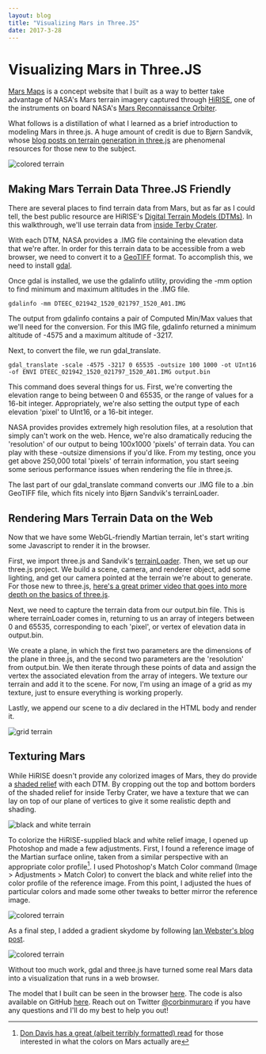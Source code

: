 ```yaml
---
layout: blog
title: "Visualizing Mars in Three.JS"
date: 2017-3-28
---
```


# Visualizing Mars in Three.JS

[Mars Maps](http://corbinmuraro.com/mars-terrain) is a concept website that I built as a way to better take advantage of NASA's Mars terrain imagery captured through [HiRISE](http://www.uahirise.org), one of the instruments on board NASA's [Mars Reconnaissance Orbiter](https://en.wikipedia.org/wiki/Mars_Reconnaissance_Orbiter). 

What follows is a distillation of what I learned as a brief introduction to modeling Mars in three.js. A huge amount of credit is due to Bjørn Sandvik, whose [blog posts on terrain generation in three.js](http://blog.mastermaps.com/2013/10/terrain-building-with-threejs.html) are phenomenal resources for those new to the subject.

![colored terrain]({{site.baseurl}}/images/blog-images/mars-images/color-sky.png)

## Making Mars Terrain Data Three.JS Friendly

There are several places to find terrain data from Mars, but as far as I could tell, the best public resource are HiRISE's [Digital Terrain Models (DTMs)](http://www.uahirise.org/dtm/). In this walkthrough, we'll use terrain data from [inside Terby Crater](http://www.uahirise.org/dtm/dtm.php?ID=ESP_021942_1520).

With each DTM, NASA provides a .IMG file containing the elevation data that we're after. In order for this terrain data to be accessible from a web browser, we need to convert it to a [GeoTIFF](https://en.wikipedia.org/wiki/GeoTIFF) format. To accomplish this, we need to install [gdal](http://www.gdal.org).

Once gdal is installed, we use the gdalinfo utility, providing the -mm option to find minimum and maximum altitudes in the .IMG file.

~~~~ 
gdalinfo -mm DTEEC_021942_1520_021797_1520_A01.IMG
~~~~

The output from gdalinfo contains a pair of Computed Min/Max values that we'll need for the conversion. For this IMG file, gdalinfo returned a minimum altitude of -4575 and a maximum altitude of -3217. 

Next, to convert the file, we run gdal_translate.

~~~~ 
gdal_translate -scale -4575 -3217 0 65535 -outsize 100 1000 -ot UInt16 -of ENVI DTEEC_021942_1520_021797_1520_A01.IMG output.bin
~~~~

This command does several things for us. First, we're converting the elevation range to being between 0 and 65535, or the range of values for a 16-bit integer. Appropriately, we're also setting the output type of each elevation 'pixel' to UInt16, or a 16-bit integer.

NASA provides provides extremely high resolution files, at a resolution that simply can't work on the web. Hence, we're also dramatically reducing the 'resolution' of our output to being 100x1000 'pixels' of terrain data. You can play with these -outsize dimensions if you'd like. From my testing, once you get above 250,000 total 'pixels' of terrain information, you start seeing some serious performance issues when rendering the file in three.js. 

The last part of our gdal_translate command converts our .IMG file to a .bin GeoTIFF file, which fits nicely into Bjørn Sandvik's terrainLoader.

## Rendering Mars Terrain Data on the Web

Now that we have some WebGL-friendly Martian terrain, let's start writing some Javascript to render it in the browser.

First, we import three.js and Sandvik's [terrainLoader](https://github.com/turban/webgl-terrain/blob/master/lib/TerrainLoader.js). Then, we set up our three.js project. We build a scene, camera, and renderer object, add some lighting, and get our camera pointed at the terrain we're about to generate. For those new to three.js, [here's a great primer video that goes into more depth on the basics of three.js](https://www.youtube.com/watch?v=PN0uwzgPe3c).

<script src="https://gist.github.com/corbinmuraro/ad129c64a7d389c534e449540b3760d3.js?file=threejs-setup.js"></script>

Next, we need to capture the terrain data from our output.bin file. This is where terrainLoader comes in, returning to us an array of integers between 0 and 65535, corresponding to each 'pixel', or vertex of elevation data in output.bin. 

We create a plane, in which the first two parameters are the dimensions of the plane in three.js, and the second two parameters are the 'resolution' from output.bin. We then iterate through these points of data and assign the vertex the associated elevation from the array of integers. We texture our terrain and add it to the scene. For now, I'm using an image of a grid as my texture, just to ensure everything is working properly.

<script src="https://gist.github.com/corbinmuraro/ad129c64a7d389c534e449540b3760d3.js?file=terrain-loader.js"></script>

Lastly, we append our scene to a div declared in the HTML body and render it.

<script src="https://gist.github.com/corbinmuraro/ad129c64a7d389c534e449540b3760d3.js?file=render-scene.js"></script>

![grid terrain]({{site.baseurl}}/images/blog-images/mars-images/grid.png)

## Texturing Mars

While HiRISE doesn't provide any colorized images of Mars, they do provide a [shaded relief](http://hirise-pds.lpl.arizona.edu/PDS/EXTRAS/DTM/ESP/ORB_021900_021999/ESP_021942_1520_ESP_021797_1520/DTEEC_021942_1520_021797_1520_A01.sa.jpg) with each DTM. By cropping out the top and bottom borders of the shaded relief for inside Terby Crater, we have a texture that we can lay on top of our plane of vertices to give it some realistic depth and shading.

![black and white terrain]({{site.baseurl}}/images/blog-images/mars-images/bw.png)

To colorize the HiRISE-supplied black and white relief image, I opened up Photoshop and made a few adjustments. First, I found a reference image of the Martian surface online, taken from a similar perspective with an appropriate color profile[^1]. I used Photoshop's Match Color command (Image > Adjustments > Match Color) to convert the black and white relief into the color profile of the reference image. From this point, I adjusted the hues of particular colors and made some other tweaks to better mirror the reference image.

![colored terrain]({{site.baseurl}}/images/blog-images/mars-images/color.png)

As a final step, I added a gradient skydome by following [Ian Webster's blog post](http://www.ianww.com/blog/2014/02/17/making-a-skydome-in-three-dot-js/).

![colored terrain]({{site.baseurl}}/images/blog-images/mars-images/color-sky.png)

Without too much work, gdal and three.js have turned some real Mars data into a visualization that runs in a web browser. 

The model that I built can be seen in the browser [here](http://corbinmuraro.com/mars-demo/terby.html). The code is also available on GitHub [here](https://github.com/corbinmuraro/mars-demo). Reach out on Twitter [@corbinmuraro](https://twitter.com/corbinmuraro) if you have any questions and I'll do my best to help you out!

[^1]: [Don Davis has a great (albeit terribly formatted) read](http://www.donaldedavis.com/PARTS/MARSCLRS.html) for those interested in what the colors on Mars actually are
